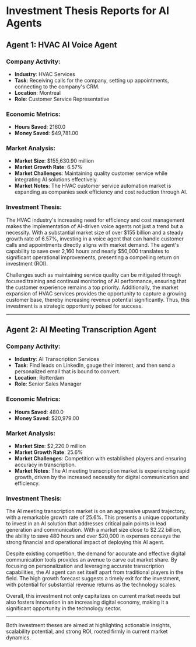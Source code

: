 # Investment Thesis Reports for AI Agents

## Agent 1: HVAC AI Voice Agent

### Company Activity:
- **Industry**: HVAC Services
- **Task**: Receiving calls for the company, setting up appointments, connecting to the company's CRM.
- **Location**: Montreal
- **Role**: Customer Service Representative

### Economic Metrics:
- **Hours Saved**: 2160.0
- **Money Saved**: $49,781.00

### Market Analysis:
- **Market Size**: $155,630.90 million
- **Market Growth Rate**: 6.57%
- **Market Challenges**: Maintaining quality customer service while integrating AI solutions effectively.
- **Market Notes**: The HVAC customer service automation market is expanding as companies seek efficiency and cost reduction through AI.

### Investment Thesis:
The HVAC industry's increasing need for efficiency and cost management makes the implementation of AI-driven voice agents not just a trend but a necessity. With a substantial market size of over $155 billion and a steady growth rate of 6.57%, investing in a voice agent that can handle customer calls and appointments directly aligns with market demand. The agent's capability to save over 2,160 hours and nearly $50,000 translates to significant operational improvements, presenting a compelling return on investment (ROI). 

Challenges such as maintaining service quality can be mitigated through focused training and continual monitoring of AI performance, ensuring that the customer experience remains a top priority. Additionally, the market expansion of HVAC services provides the opportunity to capture a growing customer base, thereby increasing revenue potential significantly. Thus, this investment is a strategic opportunity poised for success.

---

## Agent 2: AI Meeting Transcription Agent

### Company Activity:
- **Industry**: AI Transcription Services
- **Task**: Find leads on LinkedIn, gauge their interest, and then send a personalized email that is bound to convert.
- **Location**: Rotterdam
- **Role**: Senior Sales Manager

### Economic Metrics:
- **Hours Saved**: 480.0
- **Money Saved**: $20,979.00

### Market Analysis:
- **Market Size**: $2,220.0 million
- **Market Growth Rate**: 25.6%
- **Market Challenges**: Competition with established players and ensuring accuracy in transcription.
- **Market Notes**: The AI meeting transcription market is experiencing rapid growth, driven by the increased necessity for digital communication and efficiency.

### Investment Thesis:
The AI meeting transcription market is on an aggressive upward trajectory, with a remarkable growth rate of 25.6%. This presents a unique opportunity to invest in an AI solution that addresses critical pain points in lead generation and communication. With a market size close to $2.22 billion, the ability to save 480 hours and over $20,000 in expenses conveys the strong financial and operational impact of deploying this AI agent.

Despite existing competition, the demand for accurate and effective digital communication tools provides an avenue to carve out market share. By focusing on personalization and leveraging accurate transcription capabilities, the AI agent can set itself apart from traditional players in the field. The high growth forecast suggests a timely exit for the investment, with potential for substantial revenue returns as the technology scales.

Overall, this investment not only capitalizes on current market needs but also fosters innovation in an increasing digital economy, making it a significant opportunity in the technology sector.

--- 

Both investment theses are aimed at highlighting actionable insights, scalability potential, and strong ROI, rooted firmly in current market dynamics.
